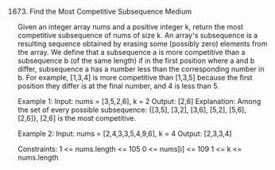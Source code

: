 1673. Find the Most Competitive Subsequence
Medium

Given an integer array nums and a positive integer k, return the most competitive subsequence of nums of size k.
An array's subsequence is a resulting sequence obtained by erasing some (possibly zero) elements from the array.
We define that a subsequence a is more competitive than a subsequence b (of the same length) if in the first position where a and b differ, subsequence a has a number less than the corresponding number in b. For example, [1,3,4] is more competitive than [1,3,5] because the first position they differ is at the final number, and 4 is less than 5.

Example 1:
Input: nums = [3,5,2,6], k = 2
Output: [2,6]
Explanation: Among the set of every possible subsequence: {[3,5], [3,2], [3,6], [5,2], [5,6], [2,6]}, [2,6] is the most competitive.

Example 2:
Input: nums = [2,4,3,3,5,4,9,6], k = 4
Output: [2,3,3,4]
 
Constraints:
1 <= nums.length <= 105
0 <= nums[i] <= 109
1 <= k <= nums.length
